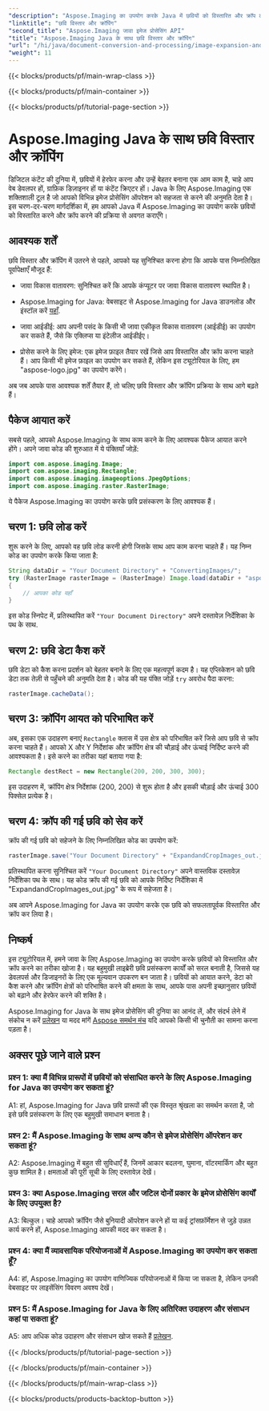 ```yaml
---
"description": "Aspose.Imaging का उपयोग करके Java में छवियों को विस्तारित और क्रॉप करना सीखें। इस चरण-दर-चरण मार्गदर्शिका के साथ अपने छवि प्रसंस्करण कौशल को बढ़ाएँ।"
"linktitle": "छवि विस्तार और क्रॉपिंग"
"second_title": "Aspose.Imaging जावा इमेज प्रोसेसिंग API"
"title": "Aspose.Imaging Java के साथ छवि विस्तार और क्रॉपिंग"
"url": "/hi/java/document-conversion-and-processing/image-expansion-and-cropping/"
"weight": 11
---
```


{{< blocks/products/pf/main-wrap-class >}}

{{< blocks/products/pf/main-container >}}

{{< blocks/products/pf/tutorial-page-section >}}

# Aspose.Imaging Java के साथ छवि विस्तार और क्रॉपिंग

डिजिटल कंटेंट की दुनिया में, छवियों में हेरफेर करना और उन्हें बेहतर बनाना एक आम काम है, चाहे आप वेब डेवलपर हों, ग्राफ़िक डिज़ाइनर हों या कंटेंट क्रिएटर हों। Java के लिए Aspose.Imaging एक शक्तिशाली टूल है जो आपको विभिन्न इमेज प्रोसेसिंग ऑपरेशन को सहजता से करने की अनुमति देता है। इस चरण-दर-चरण मार्गदर्शिका में, हम आपको Java में Aspose.Imaging का उपयोग करके छवियों को विस्तारित करने और क्रॉप करने की प्रक्रिया से अवगत कराएँगे।

## आवश्यक शर्तें

छवि विस्तार और क्रॉपिंग में उतरने से पहले, आपको यह सुनिश्चित करना होगा कि आपके पास निम्नलिखित पूर्वापेक्षाएँ मौजूद हैं:

- जावा विकास वातावरण: सुनिश्चित करें कि आपके कंप्यूटर पर जावा विकास वातावरण स्थापित है।

- Aspose.Imaging for Java: वेबसाइट से Aspose.Imaging for Java डाउनलोड और इंस्टॉल करें [यहाँ](https://releases.aspose.com/imaging/java/).

- जावा आईडीई: आप अपनी पसंद के किसी भी जावा एकीकृत विकास वातावरण (आईडीई) का उपयोग कर सकते हैं, जैसे कि एक्लिप्स या इंटेलीज आईडीईए।

- प्रोसेस करने के लिए इमेज: एक इमेज फ़ाइल तैयार रखें जिसे आप विस्तारित और क्रॉप करना चाहते हैं। आप किसी भी इमेज फ़ाइल का उपयोग कर सकते हैं, लेकिन इस ट्यूटोरियल के लिए, हम "aspose-logo.jpg" का उपयोग करेंगे।

अब जब आपके पास आवश्यक शर्तें तैयार हैं, तो चलिए छवि विस्तार और क्रॉपिंग प्रक्रिया के साथ आगे बढ़ते हैं।

## पैकेज आयात करें

सबसे पहले, आपको Aspose.Imaging के साथ काम करने के लिए आवश्यक पैकेज आयात करने होंगे। अपने जावा कोड की शुरुआत में ये पंक्तियाँ जोड़ें:

```java
import com.aspose.imaging.Image;
import com.aspose.imaging.Rectangle;
import com.aspose.imaging.imageoptions.JpegOptions;
import com.aspose.imaging.raster.RasterImage;
```

ये पैकेज Aspose.Imaging का उपयोग करके छवि प्रसंस्करण के लिए आवश्यक हैं।

## चरण 1: छवि लोड करें

शुरू करने के लिए, आपको वह छवि लोड करनी होगी जिसके साथ आप काम करना चाहते हैं। यह निम्न कोड का उपयोग करके किया जाता है:

```java
String dataDir = "Your Document Directory" + "ConvertingImages/";
try (RasterImage rasterImage = (RasterImage) Image.load(dataDir + "aspose-logo.jpg"))
{
    // आपका कोड यहाँ
}
```

इस कोड स्निपेट में, प्रतिस्थापित करें `"Your Document Directory"` अपने दस्तावेज़ निर्देशिका के पथ के साथ.

## चरण 2: छवि डेटा कैश करें

छवि डेटा को कैश करना प्रदर्शन को बेहतर बनाने के लिए एक महत्वपूर्ण कदम है। यह एप्लिकेशन को छवि डेटा तक तेज़ी से पहुँचने की अनुमति देता है। कोड की यह पंक्ति जोड़ें `try` अवरोध पैदा करना:

```java
rasterImage.cacheData();
```

## चरण 3: क्रॉपिंग आयत को परिभाषित करें

अब, इसका एक उदाहरण बनाएं `Rectangle` क्लास में उस क्षेत्र को परिभाषित करें जिसे आप छवि से क्रॉप करना चाहते हैं। आपको X और Y निर्देशांक और क्रॉपिंग क्षेत्र की चौड़ाई और ऊंचाई निर्दिष्ट करने की आवश्यकता है। इसे करने का तरीका यहां बताया गया है:

```java
Rectangle destRect = new Rectangle(200, 200, 300, 300);
```

इस उदाहरण में, क्रॉपिंग क्षेत्र निर्देशांक (200, 200) से शुरू होता है और इसकी चौड़ाई और ऊंचाई 300 पिक्सेल प्रत्येक है।

## चरण 4: क्रॉप की गई छवि को सेव करें

क्रॉप की गई छवि को सहेजने के लिए निम्नलिखित कोड का उपयोग करें:

```java
rasterImage.save("Your Document Directory" + "ExpandandCropImages_out.jpg", new JpegOptions(), destRect);
```

प्रतिस्थापित करना सुनिश्चित करें `"Your Document Directory"` अपने वास्तविक दस्तावेज़ निर्देशिका पथ के साथ। यह कोड क्रॉप की गई छवि को आपके निर्दिष्ट निर्देशिका में "ExpandandCropImages_out.jpg" के रूप में सहेजता है।

अब आपने Aspose.Imaging for Java का उपयोग करके एक छवि को सफलतापूर्वक विस्तारित और क्रॉप कर लिया है।

## निष्कर्ष

इस ट्यूटोरियल में, हमने जावा के लिए Aspose.Imaging का उपयोग करके छवियों को विस्तारित और क्रॉप करने का तरीका खोजा है। यह बहुमुखी लाइब्रेरी छवि प्रसंस्करण कार्यों को सरल बनाती है, जिससे यह डेवलपर्स और डिजाइनरों के लिए एक मूल्यवान उपकरण बन जाता है। छवियों को आयात करने, डेटा को कैश करने और क्रॉपिंग क्षेत्रों को परिभाषित करने की क्षमता के साथ, आपके पास अपनी इच्छानुसार छवियों को बढ़ाने और हेरफेर करने की शक्ति है।

Aspose.Imaging for Java के साथ इमेज प्रोसेसिंग की दुनिया का आनंद लें, और संदर्भ लेने में संकोच न करें [प्रलेखन](https://reference.aspose.com/imaging/java/) या मदद मांगें [Aspose समर्थन मंच](https://forum.aspose.com/) यदि आपको किसी भी चुनौती का सामना करना पड़ता है।

## अक्सर पूछे जाने वाले प्रश्न

### प्रश्न 1: क्या मैं विभिन्न प्रारूपों में छवियों को संसाधित करने के लिए Aspose.Imaging for Java का उपयोग कर सकता हूं?

A1: हां, Aspose.Imaging for Java छवि प्रारूपों की एक विस्तृत श्रृंखला का समर्थन करता है, जो इसे छवि प्रसंस्करण के लिए एक बहुमुखी समाधान बनाता है।

### प्रश्न 2: मैं Aspose.Imaging के साथ अन्य कौन से इमेज प्रोसेसिंग ऑपरेशन कर सकता हूं?

A2: Aspose.Imaging में बहुत सी सुविधाएँ हैं, जिनमें आकार बदलना, घुमाना, वॉटरमार्किंग और बहुत कुछ शामिल है। क्षमताओं की पूरी सूची के लिए दस्तावेज़ देखें।

### प्रश्न 3: क्या Aspose.Imaging सरल और जटिल दोनों प्रकार के इमेज प्रोसेसिंग कार्यों के लिए उपयुक्त है?

A3: बिल्कुल। चाहे आपको क्रॉपिंग जैसे बुनियादी ऑपरेशन करने हों या कई ट्रांसफ़ॉर्मेशन से जुड़े उन्नत कार्य करने हों, Aspose.Imaging आपकी मदद कर सकता है।

### प्रश्न 4: क्या मैं व्यावसायिक परियोजनाओं में Aspose.Imaging का उपयोग कर सकता हूँ?

A4: हां, Aspose.Imaging का उपयोग वाणिज्यिक परियोजनाओं में किया जा सकता है, लेकिन उनकी वेबसाइट पर लाइसेंसिंग विवरण अवश्य देखें।

### प्रश्न 5: मैं Aspose.Imaging for Java के लिए अतिरिक्त उदाहरण और संसाधन कहां पा सकता हूं?

A5: आप अधिक कोड उदाहरण और संसाधन खोज सकते हैं [प्रलेखन](https://reference.aspose.com/imaging/java/).

{{< /blocks/products/pf/tutorial-page-section >}}

{{< /blocks/products/pf/main-container >}}

{{< /blocks/products/pf/main-wrap-class >}}

{{< blocks/products/products-backtop-button >}}